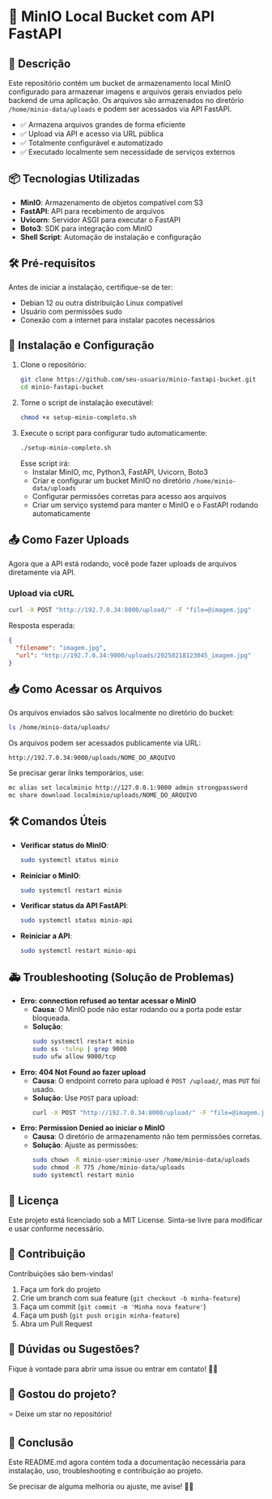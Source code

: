 # 🚀 MinIO Local Bucket com API FastAPI

## 📖 Descrição
Este repositório contém um bucket de armazenamento local MinIO configurado para armazenar imagens e arquivos gerais enviados pelo backend de uma aplicação. Os arquivos são armazenados no diretório `/home/minio-data/uploads` e podem ser acessados via API FastAPI.

- ✅ Armazena arquivos grandes de forma eficiente
- ✅ Upload via API e acesso via URL pública
- ✅ Totalmente configurável e automatizado
- ✅ Executado localmente sem necessidade de serviços externos

## 📦 Tecnologias Utilizadas
- **MinIO**: Armazenamento de objetos compatível com S3
- **FastAPI**: API para recebimento de arquivos
- **Uvicorn**: Servidor ASGI para executar o FastAPI
- **Boto3**: SDK para integração com MinIO
- **Shell Script**: Automação de instalação e configuração

## 🛠 Pré-requisitos
Antes de iniciar a instalação, certifique-se de ter:
- Debian 12 ou outra distribuição Linux compatível
- Usuário com permissões sudo
- Conexão com a internet para instalar pacotes necessários

## 🚀 Instalação e Configuração
1. Clone o repositório:
    ```bash
    git clone https://github.com/seu-usuario/minio-fastapi-bucket.git
    cd minio-fastapi-bucket
    ```
2. Torne o script de instalação executável:
    ```bash
    chmod +x setup-minio-completo.sh
    ```
3. Execute o script para configurar tudo automaticamente:
    ```bash
    ./setup-minio-completo.sh
    ```
    Esse script irá:
    - Instalar MinIO, mc, Python3, FastAPI, Uvicorn, Boto3
    - Criar e configurar um bucket MinIO no diretório `/home/minio-data/uploads`
    - Configurar permissões corretas para acesso aos arquivos
    - Criar um serviço systemd para manter o MinIO e o FastAPI rodando automaticamente

## 📤 Como Fazer Uploads
Agora que a API está rodando, você pode fazer uploads de arquivos diretamente via API.

### Upload via cURL
```bash
curl -X POST "http://192.7.0.34:8000/upload/" -F "file=@imagem.jpg"
```
Resposta esperada:
```json
{
  "filename": "imagem.jpg",
  "url": "http://192.7.0.34:9000/uploads/20250218123045_imagem.jpg"
}
```

## 📥 Como Acessar os Arquivos
Os arquivos enviados são salvos localmente no diretório do bucket:
```bash
ls /home/minio-data/uploads/
```
Os arquivos podem ser acessados publicamente via URL:
```url
http://192.7.0.34:9000/uploads/NOME_DO_ARQUIVO
```
Se precisar gerar links temporários, use:
```bash
mc alias set localminio http://127.0.0.1:9000 admin strongpassword
mc share download localminio/uploads/NOME_DO_ARQUIVO
```

## 🛠 Comandos Úteis
- **Verificar status do MinIO**:
    ```bash
    sudo systemctl status minio
    ```
- **Reiniciar o MinIO**:
    ```bash
    sudo systemctl restart minio
    ```
- **Verificar status da API FastAPI**:
    ```bash
    sudo systemctl status minio-api
    ```
- **Reiniciar a API**:
    ```bash
    sudo systemctl restart minio-api
    ```

## 🚑 Troubleshooting (Solução de Problemas)
- **Erro: connection refused ao tentar acessar o MinIO**
    - **Causa**: O MinIO pode não estar rodando ou a porta pode estar bloqueada.
    - **Solução**:
        ```bash
        sudo systemctl restart minio
        sudo ss -tulnp | grep 9000
        sudo ufw allow 9000/tcp
        ```
- **Erro: 404 Not Found ao fazer upload**
    - **Causa**: O endpoint correto para upload é `POST /upload/`, mas `PUT` foi usado.
    - **Solução**: Use `POST` para upload:
        ```bash
        curl -X POST "http://192.7.0.34:8000/upload/" -F "file=@imagem.jpg"
        ```
- **Erro: Permission Denied ao iniciar o MinIO**
    - **Causa**: O diretório de armazenamento não tem permissões corretas.
    - **Solução**: Ajuste as permissões:
        ```bash
        sudo chown -R minio-user:minio-user /home/minio-data/uploads
        sudo chmod -R 775 /home/minio-data/uploads
        sudo systemctl restart minio
        ```

## 📜 Licença
Este projeto está licenciado sob a MIT License. Sinta-se livre para modificar e usar conforme necessário.

## 🤝 Contribuição
Contribuições são bem-vindas!
1. Faça um fork do projeto
2. Crie um branch com sua feature (`git checkout -b minha-feature`)
3. Faça um commit (`git commit -m 'Minha nova feature'`)
4. Faça um push (`git push origin minha-feature`)
5. Abra um Pull Request

## 💬 Dúvidas ou Sugestões?
Fique à vontade para abrir uma issue ou entrar em contato! 🚀🔥

## 🌟 Gostou do projeto?
⭐ Deixe um star no repositório!

## 🎯 Conclusão
Este README.md agora contém toda a documentação necessária para instalação, uso, troubleshooting e contribuição ao projeto.

Se precisar de alguma melhoria ou ajuste, me avise! 🚀🔥
